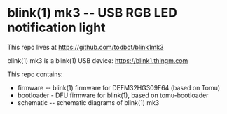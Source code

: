 
# blink(1) mk3 -- USB RGB LED notification light

This repo lives at https://github.com/todbot/blink1mk3

blink(1) mk3 is a blink(1) USB device: https://blink1.thingm.com

This repo contains:

- firmware -- blink(1) firmware for DEFM32HG309F64 (based on Tomu)
- bootloader - DFU firmware for blink(1), based on tomu-bootloader
- schematic -- schematic diagrams of blink(1) mk3



